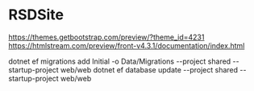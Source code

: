 # RSDSite

https://themes.getbootstrap.com/preview/?theme_id=4231
https://htmlstream.com/preview/front-v4.3.1/documentation/index.html

dotnet ef migrations add Initial -o Data/Migrations --project shared --startup-project web/web
dotnet ef database update --project shared --startup-project web/web